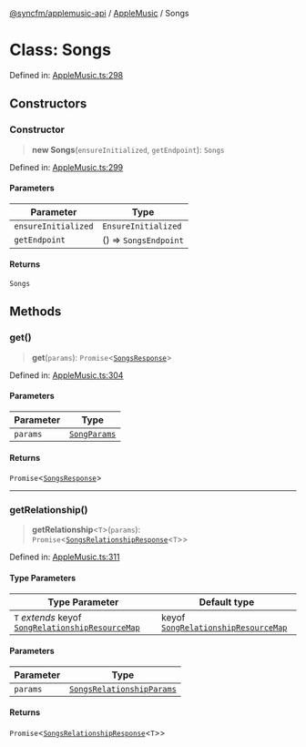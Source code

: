 [@syncfm/applemusic-api](../../../../globals.md) / [AppleMusic](../index.md) / Songs

# Class: Songs

Defined in: [AppleMusic.ts:298](https://github.com/sync-fm/applemusic-api/blob/9471caba6a6b5bc92263ffc6e5d9c04672ec1f7f/src/AppleMusic.ts#L298)

## Constructors

### Constructor

> **new Songs**(`ensureInitialized`, `getEndpoint`): `Songs`

Defined in: [AppleMusic.ts:299](https://github.com/sync-fm/applemusic-api/blob/9471caba6a6b5bc92263ffc6e5d9c04672ec1f7f/src/AppleMusic.ts#L299)

#### Parameters

| Parameter | Type |
| ------ | ------ |
| `ensureInitialized` | `EnsureInitialized` |
| `getEndpoint` | () => `SongsEndpoint` |

#### Returns

`Songs`

## Methods

### get()

> **get**(`params`): `Promise`\<[`SongsResponse`](../namespaces/SongsTypes/interfaces/SongsResponse.md)\>

Defined in: [AppleMusic.ts:304](https://github.com/sync-fm/applemusic-api/blob/9471caba6a6b5bc92263ffc6e5d9c04672ec1f7f/src/AppleMusic.ts#L304)

#### Parameters

| Parameter | Type |
| ------ | ------ |
| `params` | [`SongParams`](../namespaces/SongsTypes/interfaces/SongParams.md) |

#### Returns

`Promise`\<[`SongsResponse`](../namespaces/SongsTypes/interfaces/SongsResponse.md)\>

***

### getRelationship()

> **getRelationship**\<`T`\>(`params`): `Promise`\<[`SongsRelationshipResponse`](../namespaces/SongsTypes/interfaces/SongsRelationshipResponse.md)\<`T`\>\>

Defined in: [AppleMusic.ts:311](https://github.com/sync-fm/applemusic-api/blob/9471caba6a6b5bc92263ffc6e5d9c04672ec1f7f/src/AppleMusic.ts#L311)

#### Type Parameters

| Type Parameter | Default type |
| ------ | ------ |
| `T` *extends* keyof [`SongRelationshipResourceMap`](../namespaces/SongsTypes/type-aliases/SongRelationshipResourceMap.md) | keyof [`SongRelationshipResourceMap`](../namespaces/SongsTypes/type-aliases/SongRelationshipResourceMap.md) |

#### Parameters

| Parameter | Type |
| ------ | ------ |
| `params` | [`SongsRelationshipParams`](../namespaces/SongsTypes/interfaces/SongsRelationshipParams.md) |

#### Returns

`Promise`\<[`SongsRelationshipResponse`](../namespaces/SongsTypes/interfaces/SongsRelationshipResponse.md)\<`T`\>\>
